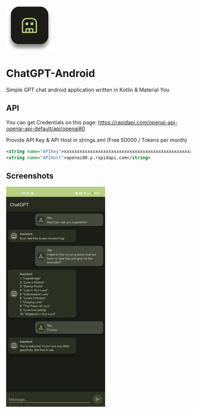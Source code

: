 <img src="https://github.com/thewolfprod/ChatGPT-Android/blob/master/images/app_icon.png?raw=true" />

# ChatGPT-Android
Simple GPT chat android application written in Kotlin &amp; Material You

## API
You can get Credentials on this page:
https://rapidapi.com/openai-api-openai-api-default/api/openai80

Provide API Key & API Host in strings.xml (Free 50000 / Tokens per month)
```xml
<string name="APIKey">xxxxxxxxxxxxxxxxxxxxxxxxxxxxxxxxxxxxxxxxxxxxxxxxxx</string>
<string name="APIHost">openai80.p.rapidapi.com</string>
```

## Screenshots
<img src="https://github.com/thewolfprod/ChatGPT-Android/blob/master/images/AppChat.png?raw=true" width="270" height="600" />
